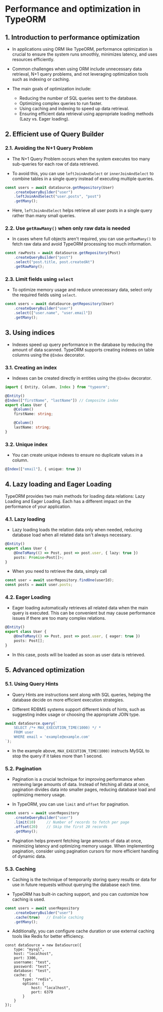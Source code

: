 # Performance and optimization in TypeORM


## 1. Introduction to performance optimization

- In applications using ORM like TypeORM, performance optimization is crucial to ensure the system runs smoothly, minimizes latency, and uses resources efficiently.

- Common challenges when using ORM include unnecessary data retrieval, N+1 query problems, and not leveraging optimization tools such as indexing or caching.

- The main goals of optimization include:

    - Reducing the number of SQL queries sent to the database.
    - Optimizing complex queries to run faster.
    - Using caching and indexing to speed up data retrieval.
    - Ensuring efficient data retrieval using appropriate loading methods (Lazy vs. Eager loading).

## 2. Efficient use of Query Builder

### 2.1. Avoiding the N+1 Query Problem

- The N+1 Query Problem occurs when the system executes too many sub-queries for each row of data retrieved.

- To avoid this, you can use `leftJoinAndSelect` or `innerJoinAndSelect` to combine tables in a single query instead of executing multiple queries.

```typescript
const users = await dataSource.getRepository(User)
    .createQueryBuilder("user")
    .leftJoinAndSelect("user.posts", "post")
    .getMany();
```

- Here, `leftJoinAndSelect` helps retrieve all user posts in a single query rather than many small queries.

### 2.2. Use `getRawMany()` when only raw data is needed

- In cases where full objects aren't required, you can use `getRawMany()` to fetch raw data and avoid TypeORM processing too much information.

```typescript
const rawPosts = await dataSource.getRepository(Post)
    .createQueryBuilder("post")
    .select("post.title, post.createdAt")
    .getRawMany();
```

### 2.3. Limit fields using `select`

- To optimize memory usage and reduce unnecessary data, select only the required fields using `select`.

```typescript
const users = await dataSource.getRepository(User)
    .createQueryBuilder("user")
    .select(["user.name", "user.email"])
    .getMany();
```

## 3. Using indices

- Indexes speed up query performance in the database by reducing the amount of data scanned. TypeORM supports creating indexes on table columns using the `@Index` decorator.

### 3.1. Creating an index

- Indexes can be created directly in entities using the `@Index` decorator.

```typescript
import { Entity, Column, Index } from "typeorm";

@Entity()
@Index(["firstName", "lastName"]) // Composite index
export class User {
    @Column()
    firstName: string;

    @Column()
    lastName: string;
}
```

### 3.2. Unique index
- You can create unique indexes to ensure no duplicate values in a column.

```typescript
@Index(["email"], { unique: true })
```

## 4. Lazy loading and Eager Loading

TypeORM provides two main methods for loading data relations: Lazy Loading and Eager Loading. Each has a different impact on the performance of your application.

### 4.1. Lazy loading

- Lazy loading loads the relation data only when needed, reducing database load when all related data isn't always necessary.

```typescript
@Entity()
export class User {
    @OneToMany(() => Post, post => post.user, { lazy: true })
    posts: Promise<Post[]>;
}
```

- When you need to retrieve the data, simply call
```typescript
const user = await userRepository.findOne(userId);
const posts = await user.posts; 
```

### 4.2. Eager Loading

- Eager loading automatically retrieves all related data when the main query is executed. This can be convenient but may cause performance issues if there are too many complex relations.

```typescript
@Entity()
export class User {
    @OneToMany(() => Post, post => post.user, { eager: true })
    posts: Post[];
}
```

- In this case, posts will be loaded as soon as user data is retrieved.

## 5. Advanced optimization

### 5.1. Using Query Hints

- Query Hints are instructions sent along with SQL queries, helping the database decide on more efficient execution strategies.

- Different RDBMS systems support different kinds of hints, such as suggesting index usage or choosing the appropriate JOIN type.

```typescript
await dataSource.query(`
    SELECT /*+ MAX_EXECUTION_TIME(1000) */ * 
    FROM user 
    WHERE email = 'example@example.com'
`);
```

- In the example above, `MAX_EXECUTION_TIME(1000)` instructs MySQL to stop the query if it takes more than 1 second.

### 5.2. Pagination

- Pagination is a crucial technique for improving performance when retrieving large amounts of data. Instead of fetching all data at once, pagination divides data into smaller pages, reducing database load and optimizing memory usage.

- In TypeORM, you can use `limit` and `offset` for pagination.

```typescript
const users = await userRepository
    .createQueryBuilder("user")
    .limit(10)     // Number of records to fetch per page
    .offset(20)    // Skip the first 20 records
    .getMany();
```

- Pagination helps prevent fetching large amounts of data at once, minimizing latency and optimizing memory usage. When implementing pagination, consider using pagination cursors for more efficient handling of dynamic data.

### 5.3. Caching

- Caching is the technique of temporarily storing query results or data for use in future requests without querying the database each time.

- TypeORM has built-in caching support, and you can customize how caching is used.

```typescript
const users = await userRepository
    .createQueryBuilder("user")
    .cache(true)   // Enable caching
    .getMany();
```

- Additionally, you can configure cache duration or use external caching tools like Redis for better efficiency.

```typescript=
const dataSource = new DataSource({
    type: "mysql",
    host: "localhost",
    port: 3306,
    username: "test",
    password: "test",
    database: "test",
    cache: {
        type: "redis",
        options: {
            host: "localhost",
            port: 6379
        }
    }
});
```
